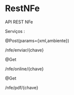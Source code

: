 RestNFe
=======

API REST NFe


Serviços :

@Post(params={xml,ambiente})

/nfe/enviar/{chave}


@Get

/nfe/online/{chave}

@Get

/nfe/pdf/{chave}

